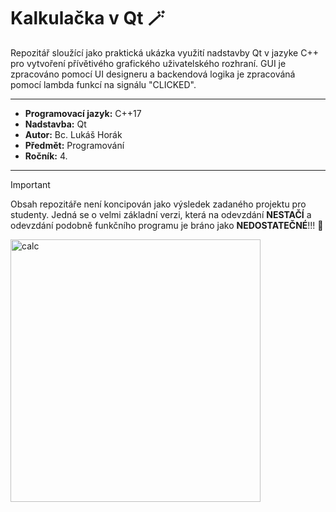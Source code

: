 # Kalkulačka v Qt 🪄

Repozitář sloužící jako praktická ukázka využití nadstavby Qt v jazyke C++ pro vytvoření přívětivého grafického uživatelského rozhraní.
GUI je zpracováno pomocí UI designeru a backendová logika je zpracováná pomocí lambda funkcí na signálu "CLICKED".

---

- __Programovací jazyk:__ C++17
- __Nadstavba:__ Qt
- __Autor:__ Bc. Lukáš Horák
- __Předmět:__ Programování
- __Ročník:__ 4.

---

> [!IMPORTANT]
> Obsah repozitáře není koncipován jako výsledek zadaného projektu pro studenty.
> Jedná se o velmi základní verzi, která na odevzdání __NESTAČÍ__ a odevzdání podobně funkčního programu je bráno jako __NEDOSTATEČNÉ__!!! 🪫

<img width="400" height="420" alt="calc" src="https://github.com/user-attachments/assets/dd03a48b-0da7-4a98-a1f0-c305ff6176b0" />
